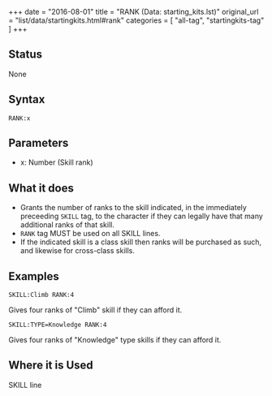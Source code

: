 +++
date = "2016-08-01"
title = "RANK (Data: starting_kits.lst)"
original_url = "list/data/startingkits.html#rank"
categories = [ "all-tag", "startingkits-tag" ]
+++

## Status

None

## Syntax

`RANK:x`

## Parameters

-   x: Number (Skill rank)



What it does
------------

-   Grants the number of ranks to the skill indicated, in the
    immediately preceeding `SKILL` tag, to the character if they can
    legally have that many additional ranks of that skill.
-   `RANK` tag MUST be used on all SKILL lines.
-   If the indicated skill is a class skill then ranks will be purchased
    as such, and likewise for cross-class skills.

Examples
--------

`SKILL:Climb RANK:4`

Gives four ranks of "Climb" skill if they can afford it.

`SKILL:TYPE=Knowledge RANK:4`

Gives four ranks of "Knowledge" type skills if they can afford it.

Where it is Used
----------------

SKILL line

